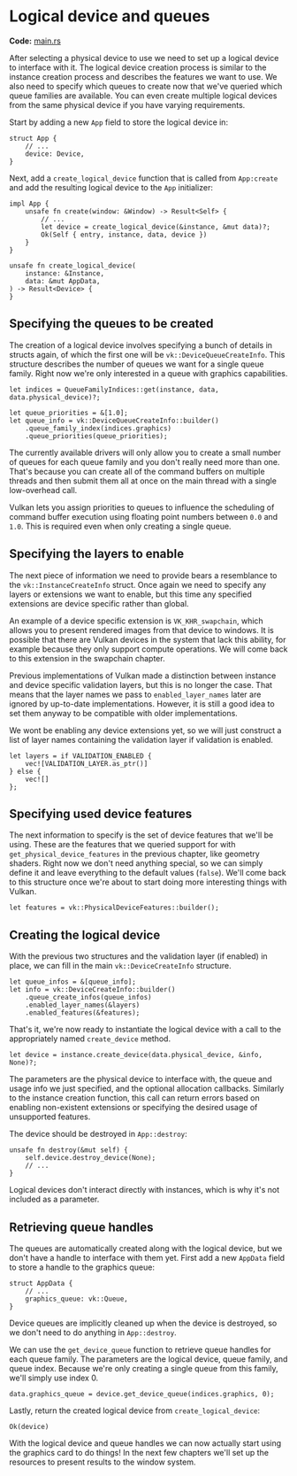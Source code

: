# Logical device and queues

**Code:** [main.rs](https://github.com/KyleMayes/vulkanalia/tree/master/tutorial/src/04_logical_device.rs)

After selecting a physical device to use we need to set up a logical device to interface with it. The logical device creation process is similar to the instance creation process and describes the features we want to use. We also need to specify which queues to create now that we've queried which queue families are available. You can even create multiple logical devices from the same physical device if you have varying requirements.

Start by adding a new `App` field to store the logical device in:

```rust,noplaypen
struct App {
    // ...
    device: Device,
}
```

Next, add a `create_logical_device` function that is called from `App:create` and add the resulting logical device to the `App` initializer:

```rust,noplaypen
impl App {
    unsafe fn create(window: &Window) -> Result<Self> {
        // ...
        let device = create_logical_device(&instance, &mut data)?;
        Ok(Self { entry, instance, data, device })
    }
}

unsafe fn create_logical_device(
    instance: &Instance,
    data: &mut AppData,
) -> Result<Device> {
}
```

## Specifying the queues to be created

The creation of a logical device involves specifying a bunch of details in structs again, of which the first one will be `vk::DeviceQueueCreateInfo`. This structure describes the number of queues we want for a single queue family. Right now we're only interested in a queue with graphics capabilities.

```rust,noplaypen
let indices = QueueFamilyIndices::get(instance, data, data.physical_device)?;

let queue_priorities = &[1.0];
let queue_info = vk::DeviceQueueCreateInfo::builder()
    .queue_family_index(indices.graphics)
    .queue_priorities(queue_priorities);
```

The currently available drivers will only allow you to create a small number of queues for each queue family and you don't really need more than one. That's because you can create all of the command buffers on multiple threads and then submit them all at once on the main thread with a single low-overhead call.

Vulkan lets you assign priorities to queues to influence the scheduling of command buffer execution using floating point numbers between `0.0` and `1.0`. This is required even when only creating a single queue.

## Specifying the layers to enable

The next piece of information we need to provide bears a resemblance to the `vk::InstanceCreateInfo` struct. Once again we need to specify any layers or extensions we want to enable, but this time any specified extensions are device specific rather than global.

An example of a device specific extension is `VK_KHR_swapchain`, which allows you to present rendered images from that device to windows. It is possible that there are Vulkan devices in the system that lack this ability, for example because they only support compute operations. We will come back to this extension in the swapchain chapter.

Previous implementations of Vulkan made a distinction between instance and device specific validation layers, but this is no longer the case. That means that the layer names we pass to `enabled_layer_names` later are ignored by up-to-date implementations. However, it is still a good idea to set them anyway to be compatible with older implementations.

We wont be enabling any device extensions yet, so we will just construct a list of layer names containing the validation layer if validation is enabled.

```rust,noplaypen
let layers = if VALIDATION_ENABLED {
    vec![VALIDATION_LAYER.as_ptr()]
} else {
    vec![]
};
```

## Specifying used device features

The next information to specify is the set of device features that we'll be using. These are the features that we queried support for with `get_physical_device_features` in the previous chapter, like geometry shaders. Right now we don't need anything special, so we can simply define it and leave everything to the default values (`false`). We'll come back to this structure once we're about to start doing more interesting things with Vulkan.

```rust,noplaypen
let features = vk::PhysicalDeviceFeatures::builder();
```

## Creating the logical device

With the previous two structures and the validation layer (if enabled) in place, we can fill in the main `vk::DeviceCreateInfo` structure.

```rust,noplaypen
let queue_infos = &[queue_info];
let info = vk::DeviceCreateInfo::builder()
    .queue_create_infos(queue_infos)
    .enabled_layer_names(&layers)
    .enabled_features(&features);
```

That's it, we're now ready to instantiate the logical device with a call to the appropriately named `create_device` method.

```rust,noplaypen
let device = instance.create_device(data.physical_device, &info, None)?;
```

The parameters are the physical device to interface with, the queue and usage info we just specified, and the optional allocation callbacks. Similarly to the instance creation function, this call can return errors based on enabling non-existent extensions or specifying the desired usage of unsupported features.

The device should be destroyed in `App::destroy`:

```rust,noplaypen
unsafe fn destroy(&mut self) {
    self.device.destroy_device(None);
    // ...
}
```

Logical devices don't interact directly with instances, which is why it's not included as a parameter.

## Retrieving queue handles

The queues are automatically created along with the logical device, but we don't have a handle to interface with them yet. First add a new `AppData` field to store a handle to the graphics queue:

```rust,noplaypen
struct AppData {
    // ...
    graphics_queue: vk::Queue,
}
```

Device queues are implicitly cleaned up when the device is destroyed, so we don't need to do anything in `App::destroy`.

We can use the `get_device_queue` function to retrieve queue handles for each queue family. The parameters are the logical device, queue family, and queue index. Because we're only creating a single queue from this family, we'll simply use index 0.

```rust,noplaypen
data.graphics_queue = device.get_device_queue(indices.graphics, 0);
```

Lastly, return the created logical device from `create_logical_device`:

```rust,noplaypen
Ok(device)
```

With the logical device and queue handles we can now actually start using the graphics card to do things! In the next few chapters we'll set up the resources to present results to the window system.

